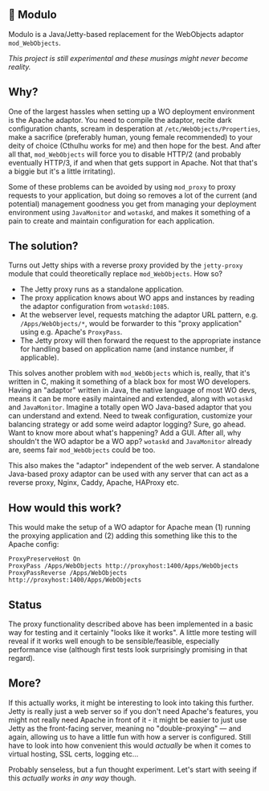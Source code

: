 ## 🤖 Modulo

Modulo is a Java/Jetty-based replacement for the WebObjects adaptor `mod_WebObjects`.

_This project is still experimental and these musings might never become reality._

## Why?

One of the largest hassles when setting up a WO deployment environment is the Apache adaptor. You need to compile the adaptor, recite dark configuration chants, scream in desperation at `/etc/WebObjects/Properties`, make a sacrifice (preferably human, young female recommended) to your deity of choice (Cthulhu works for me) and then hope for the best. And after all that, `mod_WebObjects` will force you to disable HTTP/2 (and probably eventually HTTP/3, if and when that gets support in Apache. Not that that's a biggie but it's a little irritating).

Some of these problems can be avoided by using `mod_proxy` to proxy requests to your application, but doing so removes a lot of the current (and potential) management goodness you get from managing your deployment environment using `JavaMonitor` and `wotaskd`, and makes it something of a pain to create and maintain configuration for each application.

## The solution?

Turns out Jetty ships with a reverse proxy provided by the `jetty-proxy` module that could theoretically replace `mod_WebObjects`. How so?

 * The Jetty proxy runs as a standalone application.
 * The proxy application knows about WO apps and instances by reading the adaptor configuration from `wotaskd:1085`.
 * At the webserver level, requests matching the adaptor URL pattern, e.g. `/Apps/WebObjects/*`, would be forwarder to this "proxy application" using e.g. Apache's `ProxyPass`.
 * The Jetty proxy will then forward the request to the appropriate instance for handling based on application name (and instance number, if applicable).

This solves another problem with `mod_WebObjects` which is, really, that it's written in C, making it something of a black box for most WO developers. Having an "adaptor" written in Java, the native language of most WO devs, means it can be more easily maintained and extended, along with `wotaskd` and `JavaMonitor`. Imagine a totally open WO Java-based adaptor that you can understand and extend. Need to tweak configuration, customize your balancing strategy or add some weird adaptor logging? Sure, go ahead. Want to know more about what's happening? Add a GUI. After all, why shouldn't the WO adaptor be a WO app? `wotaskd` and `JavaMonitor` already are, seems fair `mod_WebObjects` could be too.

This also makes the "adaptor" independent of the web server. A standalone Java-based proxy adaptor can be used with any server that can act as a reverse proxy, Nginx, Caddy, Apache, HAProxy etc.

## How would this work?

This would make the setup of a WO adaptor for Apache mean (1) running the proxying application and (2) adding this something like this to the Apache config:

```
ProxyPreserveHost On
ProxyPass /Apps/WebObjects http://proxyhost:1400/Apps/WebObjects
ProxyPassReverse /Apps/WebObjects http://proxyhost:1400/Apps/WebObjects
```

## Status

The proxy functionality described above has been implemented in a basic way for testing and it certainly "looks like it works". A little more testing will reveal if it works well enough to be sensible/feasible, especially performance vise (although first tests look surprisingly promising in that regard).

## More?

If this actually works, it might be interesting to look into taking this further. Jetty is really just a web server so if you don't need Apache's features, you might not really need Apache in front of it - it might be easier to just use Jetty as the front-facing server, meaning no "double-proxying" — and again, allowing us to have a little fun with how a server is configured. Still have to look into how convenient this would _actually_ be when it comes to virtual hosting, SSL certs, logging etc...

Probably senseless, but a fun thought experiment. Let's start with seeing if this _actually works in any way_ though.